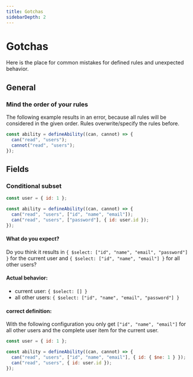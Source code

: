 ```yaml
---
title: Gotchas
sidebarDepth: 2
---
```


# Gotchas

Here is the place for common mistakes for defined rules and unexpected behavior.

## General

### Mind the order of your rules

The following example results in an error, because all rules will be considered in the given order. Rules overwrite/specify the rules before.

```js
const ability = defineAbility((can, cannot) => {
  can("read", "users");
  cannot("read", "users");
});
```

## Fields

### Conditional subset

```js
const user = { id: 1 };

const ability = defineAbility((can, cannot) => {
  can("read", "users", ["id", "name", "email"]);
  can("read", "users", ["password"], { id: user.id });
});
```

#### What do you expect?

Do you think it results in `{ $select: ["id", "name", "email", "password"] }` for the current user and `{ $select: ["id", "name", "email"] }` for all other users?

#### Actual behavior:

- current user: `{ $select: [] }`
- all other users: `{ $select: ["id", "name", "email", "password"] }`

#### correct definition:

With the following configuration you only get `["id", "name", "email"]` for all other users and the complete user item for the current user.

```js
const user = { id: 1 };

const ability = defineAbility((can, cannot) => {
  can("read", "users", ["id", "name", "email"], { id: { $ne: 1 } });
  can("read", "users", { id: user.id });
});
```